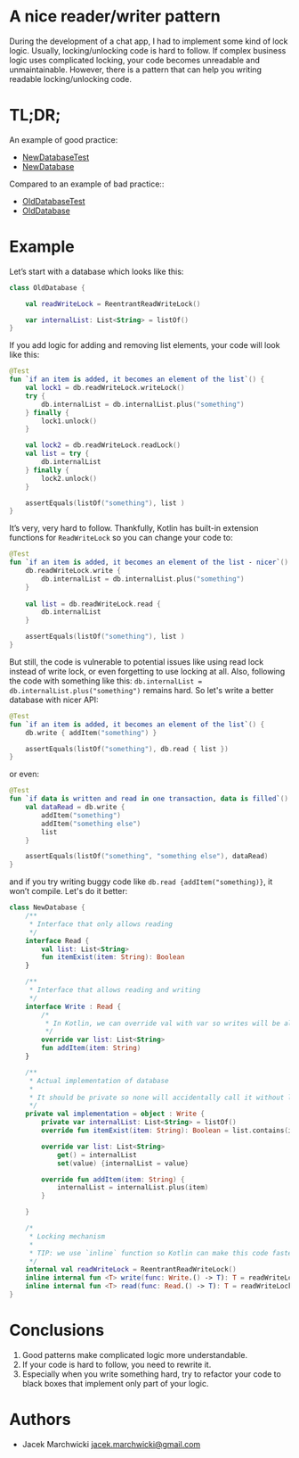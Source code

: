 # A nice reader/writer pattern

During the development of a chat app, I had to implement some kind of lock logic. Usually, locking/unlocking code is hard to follow. If complex business logic uses complicated locking, your code becomes unreadable and unmaintainable. However, there is a pattern that can help you writing readable locking/unlocking code.

# TL;DR;

An example of good practice:
* [NewDatabaseTest](../examples/nice-reader-writer-pattern/src/test/java/com/jacekmarchwicki/locking/NewDatabaseTest.kt)
* [NewDatabase](../examples/nice-reader-writer-pattern/src/main/java/com/jacekmarchwicki/locking/NewDatabase.kt)

Compared to an example of bad practice::
* [OldDatabaseTest](../examples/nice-reader-writer-pattern/src/test/java/com/jacekmarchwicki/locking/OldDatabaseTest.kt)
* [OldDatabase](../examples/nice-reader-writer-pattern/src/main/java/com/jacekmarchwicki/locking/OldDatabase.kt)

# Example

Let’s start with a database which looks like this:

```kotlin
class OldDatabase {

    val readWriteLock = ReentrantReadWriteLock()

    var internalList: List<String> = listOf()
}
```

If you add logic for adding and removing list elements, your code will look like this:

```kotlin
@Test
fun `if an item is added, it becomes an element of the list`() {
    val lock1 = db.readWriteLock.writeLock()
    try {
        db.internalList = db.internalList.plus("something")
    } finally {
        lock1.unlock()
    }

    val lock2 = db.readWriteLock.readLock()
    val list = try {
        db.internalList
    } finally {
        lock2.unlock()
    }

    assertEquals(listOf("something"), list )
}
```

It’s very, very hard to follow. Thankfully, Kotlin has built-in extension functions for `ReadWriteLock` so you can change your code to:

```kotlin
@Test
fun `if an item is added, it becomes an element of the list - nicer`() {
    db.readWriteLock.write { 
        db.internalList = db.internalList.plus("something")
    }
    
    val list = db.readWriteLock.read {
        db.internalList
    }

    assertEquals(listOf("something"), list )
}
```

But still, the code is vulnerable to potential issues like using read lock instead of write lock, or even forgetting to use locking at all. Also, following the code with something like this: `db.internalList = db.internalList.plus("something")` remains hard.
So let's write a better database with nicer API:


```kotlin
@Test
fun `if an item is added, it becomes an element of the list`() {
    db.write { addItem("something") }

    assertEquals(listOf("something"), db.read { list })
}
```

or even:

```kotlin
@Test
fun `if data is written and read in one transaction, data is filled`() {
    val dataRead = db.write {
        addItem("something")
        addItem("something else")
        list
    }

    assertEquals(listOf("something", "something else"), dataRead)
}
```

and if you try writing buggy code like `db.read {addItem("something)}`, it won’t compile.
Let's do it better:

```kotlin
class NewDatabase {
    /**
     * Interface that only allows reading
     */
    interface Read {
        val list: List<String>
        fun itemExist(item: String): Boolean
    }

    /**
     * Interface that allows reading and writing
     */
    interface Write : Read {
        /*
         * In Kotlin, we can override val with var so writes will be allowed
         */
        override var list: List<String>
        fun addItem(item: String)
    }

    /**
     * Actual implementation of database
     *
     * It should be private so none will accidentally call it without locking
     */
    private val implementation = object : Write {
        private var internalList: List<String> = listOf()
        override fun itemExist(item: String): Boolean = list.contains(item)

        override var list: List<String>
            get() = internalList
            set(value) {internalList = value}

        override fun addItem(item: String) {
            internalList = internalList.plus(item)
        }

    }

    /*
     * Locking mechanism
     * 
     * TIP: we use `inline` function so Kotlin can make this code faster without creation of objects
     */
    internal val readWriteLock = ReentrantReadWriteLock()
    inline internal fun <T> write(func: Write.() -> T): T = readWriteLock.write { func(implementation) }
    inline internal fun <T> read(func: Read.() -> T): T = readWriteLock.read { func(implementation) }
}
```

# Conclusions
1. Good patterns make complicated logic more understandable.
2. If your code is hard to follow, you need to rewrite it.
3. Especially when you write something hard, try to refactor your code to black boxes that implement only part of your logic.

# Authors
* Jacek Marchwicki [jacek.marchwicki@gmail.com](mailto:jacek.marchwicki@gmail.com)